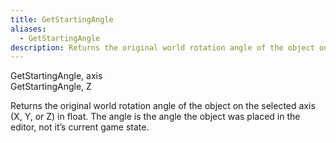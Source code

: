 ```yaml
---
title: GetStartingAngle
aliases:
  - GetStartingAngle
description: Returns the original world rotation angle of the object on the selected axis in float.
---
```

GetStartingAngle, axis  
GetStartingAngle, Z

Returns the original world rotation angle of the object on the selected axis (X, Y, or Z) in float. The angle is the angle the object was placed in the editor, not it’s current game state.

